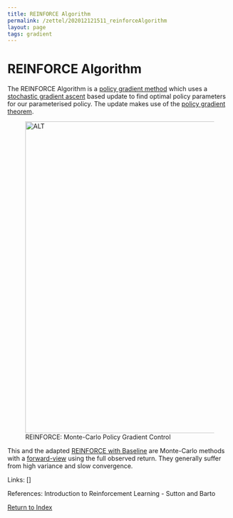 ```yaml
---
title: REINFORCE Algorithm
permalink: /zettel/202012121511_reinforceAlgorithm
layout: page
tags: gradient
---
```

# REINFORCE Algorithm

The REINFORCE Algorithm is a [policy gradient method](202012141139_policyGradientMethods) 
which uses a [stochastic gradient ascent](202104051024_stochasticGradientDescent) based update to find optimal 
policy parameters for our parameterised policy. The update makes use of the 
[policy gradient theorem](202012141215_policyGradientTheorem).

<figure>
  <img src="/zettel/Images/ReinforcementLearning/ReinforceMCPolicyGradientControlPi.png"
     alt="ALT"
     class="centerImage"
     style="width: 700px;" />
  <figcaption> REINFORCE: Monte-Carlo Policy Gradient Control </figcaption>     
</figure>

This and the adapted [REINFORCE with Baseline](202012121514_reinforceWithBaseline) are Monte-Carlo methods
with a [forward-view](202012061733_forwardViewVsBackwardView) using the full observed
return. They generally suffer from high variance and slow convergence.

Links: []

References: Introduction to Reinforcement Learning - Sutton and Barto

[Return to Index](index)